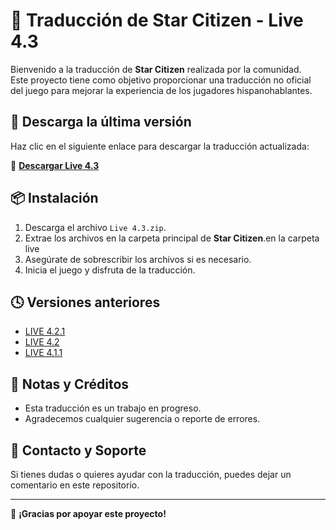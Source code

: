 # 📜 Traducción de Star Citizen - Live 4.3

Bienvenido a la traducción de **Star Citizen** realizada por la comunidad.  
Este proyecto tiene como objetivo proporcionar una traducción no oficial del juego para mejorar la experiencia de los jugadores hispanohablantes.

## 🔽 Descarga la última versión

Haz clic en el siguiente enlace para descargar la traducción actualizada:

🔗 **[Descargar Live 4.3](https://github.com/SrBrutalz/Traduccion-sc/raw/main/Live%204.3.zip)**

## 📦 Instalación

1. Descarga el archivo `Live 4.3.zip`.
2. Extrae los archivos en la carpeta principal de **Star Citizen**.en la carpeta live
3. Asegúrate de sobrescribir los archivos si es necesario.
4. Inicia el juego y disfruta de la traducción.

## 🕓 Versiones anteriores

- [LIVE 4.2.1](https://github.com/SrBrutalz/Traduccion-sc/raw/main/LIVE%204.2.1.zip)  
- [LIVE 4.2](https://github.com/SrBrutalz/Traduccion-sc/raw/main/LIVE%204.2.zip)  
- [LIVE 4.1.1](https://github.com/SrBrutalz/Traduccion-sc/raw/main/Live%204.1.1.zip)  

## 📢 Notas y Créditos

- Esta traducción es un trabajo en progreso.
- Agradecemos cualquier sugerencia o reporte de errores.

## 📌 Contacto y Soporte

Si tienes dudas o quieres ayudar con la traducción, puedes dejar un comentario en este repositorio.

---

🚀 **¡Gracias por apoyar este proyecto!**




